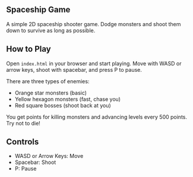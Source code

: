 ## Spaceship Game

A simple 2D spaceship shooter game. Dodge monsters and shoot them down to survive as long as possible.

## How to Play

Open `index.html` in your browser and start playing. Move with WASD or arrow keys, shoot with spacebar, and press P to pause.

There are three types of enemies:
- Orange star monsters (basic)
- Yellow hexagon monsters (fast, chase you)
- Red square bosses (shoot back at you)

You get points for killing monsters and advancing levels every 500 points. Try not to die!

## Controls

- WASD or Arrow Keys: Move
- Spacebar: Shoot
- P: Pause
